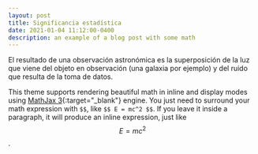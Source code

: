 ```yaml
---
layout: post
title: Significancia estadística
date: 2021-01-04 11:12:00-0400
description: an example of a blog post with some math
---
```


El resultado de una observación astronómica es la superposición de la luz que viene del objeto en observación (una galaxia por ejemplo) y del ruido que resulta de la toma de datos.      

This theme supports rendering beautiful math in inline and display modes using [MathJax 3](https://www.mathjax.org/){:target="\_blank"} engine. You just need to surround your math expression with `$$`, like `$$ E = mc^2 $$`. If you leave it inside a paragraph, it will produce an inline expression, just like $$ E = mc^2 $$.
